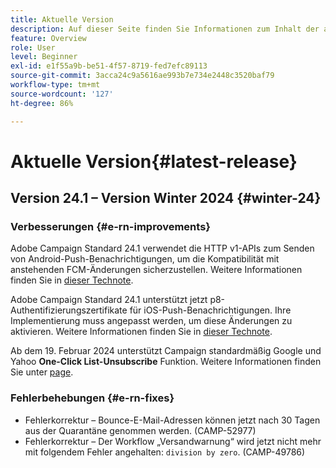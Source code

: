 ```yaml
---
title: Aktuelle Version
description: Auf dieser Seite finden Sie Informationen zum Inhalt der aktuellen Version von Campaign Standard.
feature: Overview
role: User
level: Beginner
exl-id: e1f55a9b-be51-4f57-8719-fed7efc89113
source-git-commit: 3acca24c9a5616ae993b7e734e2448c3520baf79
workflow-type: tm+mt
source-wordcount: '127'
ht-degree: 86%

---
```



# Aktuelle Version{#latest-release}

<!--
![Control Panel](assets/do-not-localize/cp-icon.png) **New Control Panel release**. [Learn more](https://experienceleague.adobe.com/docs/control-panel/using/release-notes.html){target="_blank"}.-->

## Version 24.1 – Version Winter 2024 {#winter-24}

### Verbesserungen {#e-rn-improvements}

Adobe Campaign Standard 24.1 verwendet die HTTP v1-APIs zum Senden von Android-Push-Benachrichtigungen, um die Kompatibilität mit anstehenden FCM-Änderungen sicherzustellen. Weitere Informationen finden Sie in [dieser Technote](../../administration/using/push-technote.md).

Adobe Campaign Standard 24.1 unterstützt jetzt p8-Authentifizierungszertifikate für iOS-Push-Benachrichtigungen. Ihre Implementierung muss angepasst werden, um diese Änderungen zu aktivieren. Weitere Informationen finden Sie in [dieser Technote](../../administration/using/push-technote.md).

Ab dem 19. Februar 2024 unterstützt Campaign standardmäßig Google und Yahoo **One-Click List-Unsubscribe** Funktion. Weitere Informationen finden Sie unter [page](../../administration/using/configuring-email-channel.md#email-channel-parameters).


### Fehlerbehebungen {#e-rn-fixes}

* Fehlerkorrektur – Bounce-E-Mail-Adressen können jetzt nach 30 Tagen aus der Quarantäne genommen werden. (CAMP-52977)
* Fehlerkorrektur – Der Workflow „Versandwarnung“ wird jetzt nicht mehr mit folgendem Fehler angehalten: `division by zero`. (CAMP-49786)

